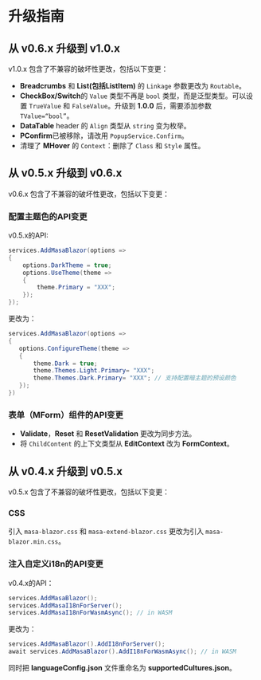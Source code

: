 # 升级指南

## 从 v0.6.x 升级到 v1.0.x

v1.0.x 包含了不兼容的破坏性更改，包括以下变更：

- **Breadcrumbs** 和 **List(包括ListItem)** 的 `Linkage` 参数更改为 `Routable`。
- **CheckBox/Switch**的 `Value` 类型不再是 `bool` 类型，而是泛型类型。可以设置 `TrueValue` 和 `FalseValue`。升级到 **1.0.0** 后，需要添加参数 `TValue=“bool”`。
- **DataTable** header 的 `Align` 类型从 `string` 变为枚举。
- **PConfirm**已被移除，请改用 `PopupService.Confirm`。
- 清理了 **MHover** 的 `Context`：删除了 `Class` 和 `Style` 属性。

## 从 v0.5.x 升级到 v0.6.x

v0.6.x 包含了不兼容的破坏性更改，包括以下变更：

### 配置主题色的API变更

v0.5.x的API:

```csharp
services.AddMasaBlazor(options =>
{
    options.DarkTheme = true;
    options.UseTheme(theme =>
    {
        theme.Primary = "XXX";
    });
});
```

更改为：

```csharp
services.AddMasaBlazor(options =>
{
   options.ConfigureTheme(theme =>
   {
       theme.Dark = true;
       theme.Themes.Light.Primary= "XXX";
       theme.Themes.Dark.Primary= "XXX"; // 支持配置暗主题的预设颜色
   });
})
```

### 表单（MForm）组件的API变更

- **Validate**，**Reset** 和 **ResetValidation** 更改为同步方法。
- 将 `ChildContent` 的上下文类型从 **EditContext** 改为 **FormContext**。

## 从 v0.4.x 升级到 v0.5.x

v0.5.x 包含了不兼容的破坏性更改，包括以下变更：

### CSS

引入 `masa-blazor.css` 和 `masa-extend-blazor.css` 更改为引入 `masa-blazor.min.css`。

### 注入自定义i18n的API变更

v0.4.x的API：

```csharp
services.AddMasaBlazor();
services.AddMasaI18nForServer();
services.AddMasaI18nForWasmAsync(); // in WASM
```


更改为：

```csharp
services.AddMasaBlazor().AddI18nForServer();
await services.AddMasaBlazor().AddI18nForWasmAsync(); // in WASM
```

同时把 **languageConfig.json** 文件重命名为 **supportedCultures.json**。
